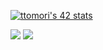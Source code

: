 [![ttomori's 42 stats](https://badge42.vercel.app/api/v2/cl152q3sh001009mb73amom2u/stats?cursusId=21&coalitionId=piscine)](https://github.com/JaeSeoKim/badge42)

![](https://github-profile-summary-cards.vercel.app/api/cards/repos-per-language?username=tksx1227&theme=nord_dark)
![](https://github-profile-summary-cards.vercel.app/api/cards/most-commit-language?username=tksx1227&theme=nord_dark)
